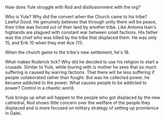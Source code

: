 How does Yule struggle with Rod and disillusionment with the org?

Who is Yule? Why did the convert when the Church came to his tribe? Lawful Good. He genuinely believes that through unity there will be peace, their tribe was forced out of their land by another tribe. Like Antonia Ixan's highlands are plagued with constant war between small factions. His father was the chief who was killed by the tribe that displaced them. He was only 15, and Erik 10 when they met Ace (11). 

When the church game to the tribe's new settlement, he's 18. 

What makes Roderick tick? Why did he decided to use his religion to start a crusade. Similar to Yule, while touring with is mother he sees that so much suffering is caused by warring factions. That there will be less suffering if people collaborated rather than fought. But was he collected power, he became addicted to the power. What causes people to be addicted to power? Control in a chaotic world.

Yule brings up what will happen to the people who got displaced by the new cathedral, Rod shows little concern over the wellfare of the people they displaced and is more focused on military strategy of setting up promienice in Galei.

